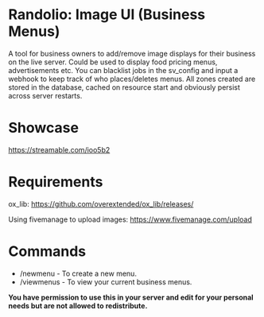 # Randolio: Image UI (Business Menus)

A tool for business owners to add/remove image displays for their business on the live server. Could be used to display food pricing menus, advertisements etc.
You can blacklist jobs in the sv_config and input a webhook to keep track of who places/deletes menus. All zones created are stored in the database, cached on resource start and obviously persist across server restarts.

# Showcase
https://streamable.com/ioo5b2

# Requirements
ox_lib: https://github.com/overextended/ox_lib/releases/

Using fivemanage to upload images: https://www.fivemanage.com/upload

# Commands
- /newmenu - To create a new menu.
- /viewmenus - To view your current business menus.

**You have permission to use this in your server and edit for your personal needs but are not allowed to redistribute.**

